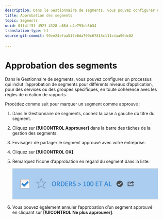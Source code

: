 ```yaml
---
description: Dans le Gestionnaire de segments, vous pouvez configurer un processus qui inclut l’approbation de segments pour différents niveaux d’application, pour des services ou des groupes spécifiques, en toute cohérence avec les règles de création de rapports.
title: Approbation des segments
topic: Segments
uuid: 01f4ff51-d923-4328-a68d-c4e793cb5b34
translation-type: ht
source-git-commit: 99ee24efaa517e8da700c67818c111c4aa90dc02

---
```



# Approbation des segments

Dans le Gestionnaire de segments, vous pouvez configurer un processus qui inclut l’approbation de segments pour différents niveaux d’application, pour des services ou des groupes spécifiques, en toute cohérence avec les règles de création de rapports.

Procédez comme suit pour marquer un segment comme approuvé :

1. Dans le Gestionnaire de segments, cochez la case à gauche du titre du segment.
1. Cliquez sur **[!UICONTROL Approuver]** dans la barre des tâches de la gestion des segments.
1. Envisagez de partager le segment approuvé avec votre entreprise.
1. Cliquez sur **[!UICONTROL OK]**.
1. Remarquez l’icône d’approbation en regard du segment dans la liste.

   ![](assets/seg_approved.png)

1. Vous pouvez également annuler l’approbation d’un segment approuvé en cliquant sur **[!UICONTROL Ne plus approuver]**.

